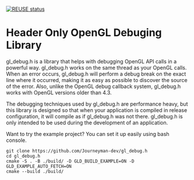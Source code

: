 <!--
SPDX-FileCopyrightText: 2021-2023 Daniel Aimé Valcour <fosssweeper@gmail.com>

SPDX-License-Identifier: MIT
-->

<!--
    Copyright (c) 2021-2023 Daniel Aimé Valcour

    Permission is hereby granted, free of charge, to any person obtaining a copy of
    this software and associated documentation files (the "Software"), to deal in
    the Software without restriction, including without limitation the rights to
    use, copy, modify, merge, publish, distribute, sublicense, and/or sell copies of
    the Software, and to permit persons to whom the Software is furnished to do so,
    subject to the following conditions:
    The above copyright notice and this permission notice shall be included in all
    copies or substantial portions of the Software.
    THE SOFTWARE IS PROVIDED "AS IS", WITHOUT WARRANTY OF ANY KIND, EXPRESS OR
    IMPLIED, INCLUDING BUT NOT LIMITED TO THE WARRANTIES OF MERCHANTABILITY, FITNESS
    FOR A PARTICULAR PURPOSE AND NONINFRINGEMENT. IN NO EVENT SHALL THE AUTHORS OR
    COPYRIGHT HOLDERS BE LIABLE FOR ANY CLAIM, DAMAGES OR OTHER LIABILITY, WHETHER
    IN AN ACTION OF CONTRACT, TORT OR OTHERWISE, ARISING FROM, OUT OF OR IN
    CONNECTION WITH THE SOFTWARE OR THE USE OR OTHER DEALINGS IN THE SOFTWARE.
-->

 [![REUSE status](https://api.reuse.software/badge/git.fsfe.org/reuse/api)](https://api.reuse.software/info/git.fsfe.org/reuse/api)

# Header Only OpenGL Debuging Library

gl_debug.h is a library that helps with debugging OpenGL API calls in a powerful way. gl_debug.h works on the same thread as your OpenGL calls. When an error occurs, gl_debug.h will perform a debug break on the exact line where it occurred, making it as easy as possible to discover the source of the error. Also, unlike the OpenGL debug callback system, gl_debug.h works with OpenGL versions older than 4.3.

The debugging techniques used by gl_debug.h are performance heavy, but this library is designed so that when your application is compiled in release configuration, it will compile as if gl_debug.h was not there. gl_debug.h is only intended to be used during the development of an application.

Want to try the example project? You can set it up easily using bash console.

    git clone https://github.com/Journeyman-dev/gl_debug.h
    cd gl_debug.h
    cmake -S . -B ./build/ -D GLD_BUILD_EXAMPLE=ON -D GLD_EXAMPLE_AUTO_FETCH=ON
    cmake --build ./build/

